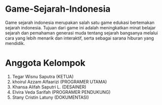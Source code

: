 # Game-Sejarah-Indonesia
Game sejarah indonesia merupakan salah satu game edukasi bertemakan sejarah indonesia. Tujuan dari game ini adalah meningkatkan minat belajar sejarah dan pemahaman generasi muda tentang sejarah bangsanya melalui cara yang lebih menarik dan interaktif, serta sebagai sarana hiburan yang mendidik.
# Anggota Kelompok
1. Tegar Wisnu Saputra (KETUA)
2. khoirul Azzam Alfaarizi (PROGRAMER UTAMA)
3. Khansa Alifah Saputri L. (DESAINER)
4. Elvira Veda Sarifah (PROGRAMER PENDUKUNG)
5. Stany Cristin Latuny (DOKUMENTASI)
